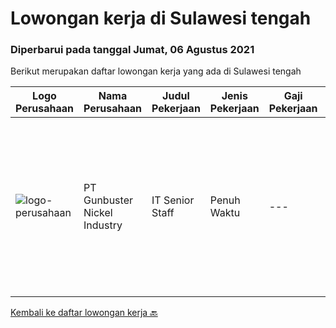 
  # Lowongan kerja di Sulawesi tengah

  ### Diperbarui pada tanggal Jumat, 06 Agustus 2021

  Berikut merupakan daftar lowongan kerja yang ada di Sulawesi tengah

  |Logo Perusahaan | Nama Perusahaan | Judul Pekerjaan | Jenis Pekerjaan | Gaji Pekerjaan | Lokasi | Deskripsi | Tanggal diunggah | Pranala |
  | -------------- | --------------- | --------------- | --------- | --------- | -------------- | ------- | ----------- | ----------- |
  |![logo-perusahaan](https://image-service-cdn.seek.com.au/b5064dcc65945b6a538802803c5c7964bea2108f/ee4dce1061f3f616224767ad58cb2fc751b8d2dc)|PT Gunbuster Nickel Industry|IT Senior Staff|Penuh Waktu|---|Sulawesi Tengah|Kualifikasi: D3 Teknologi Informatika, Sistem Informatika / sejenis Minimal 3-4 Tahun di bidang yang sama Usia minimal 26-30 Tahun Memiliki Kemampuan...|Senin, 02 Agustus 2021|https://www.jobstreet.co.id/id/job/it-senior-staff-3590799?token=0~d5be4692-7064-4536-a3a3-e3f2aa36a06d&sectionRank=1&jobId=jobstreet-id-job-3590799|


  [Kembali ke daftar lowongan kerja 🔙](../README.md#daftar-lowongan-kerja)
  